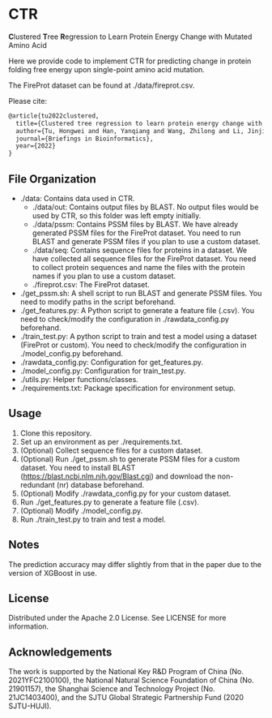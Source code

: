 # CTR

**C**lustered **T**ree **R**egression to Learn Protein Energy Change with Mutated Amino Acid

Here we provide code to implement CTR for predicting change in protein folding free energy upon single-point amino acid mutation.

The FireProt dataset can be found at ./data/fireprot.csv.

Please cite:

```Latex
@article{tu2022clustered,
  title={Clustered tree regression to learn protein energy change with mutated amino acid},
  author={Tu, Hongwei and Han, Yanqiang and Wang, Zhilong and Li, Jinjin},
  journal={Briefings in Bioinformatics},
  year={2022}
}
```

## File Organization

- ./data: Contains data used in CTR.
  - ./data/out: Contains output files by BLAST. No output files would be used by CTR, so this folder was left empty initially.
  - ./data/pssm: Contains PSSM files by BLAST. We have already generated PSSM files for the FireProt dataset. You need to run BLAST and generate PSSM files if you plan to use a custom dataset.
  - ./data/seq: Contains sequence files for proteins in a dataset. We have collected all sequence files for the FireProt dataset. You need to collect protein sequences and name the files with the protein names if you plan to use a custom dataset.
  - ./fireprot.csv: The FireProt dataset.
- ./get_pssm.sh: A shell script to run BLAST and generate PSSM files. You need to modify paths in the script beforehand.
- ./get_features.py: A Python script to generate a feature file (.csv). You need to check/modify the configuration in ./rawdata_config.py beforehand.
- ./train_test.py: A python script to train and test a model using a dataset (FireProt or custom). You need to check/modify the configuration in ./model_config.py beforehand.
- ./rawdata_config.py: Configuration for get_features.py.
- ./model_config.py: Configuration for train_test.py.
- ./utils.py: Helper functions/classes.
- ./requirements.txt: Package specification for environment setup.

## Usage

1. Clone this repository.
2. Set up an environment as per ./requirements.txt.
3. (Optional) Collect sequence files for a custom dataset.
4. (Optional) Run ./get_pssm.sh to generate PSSM files for a custom dataset. You need to install BLAST (https://blast.ncbi.nlm.nih.gov/Blast.cgi) and download the non-redundant (nr) database beforehand.
5. (Optional) Modify ./rawdata_config.py for your custom dataset.
6. Run ./get_features.py to generate a feature file (.csv).
7. (Optional) Modify ./model_config.py.
8. Run ./train_test.py to train and test a model.

## Notes

The prediction accuracy may differ slightly from that in the paper due to the version of XGBoost in use.

## License

Distributed under the Apache 2.0 License. See LICENSE for more information.

## Acknowledgements

The work is supported by the National Key R&D Program of China (No. 2021YFC2100100), the National Natural Science Foundation of China (No. 21901157), the Shanghai Science and Technology Project (No. 21JC1403400), and the SJTU Global Strategic Partnership Fund (2020 SJTU-HUJI).
